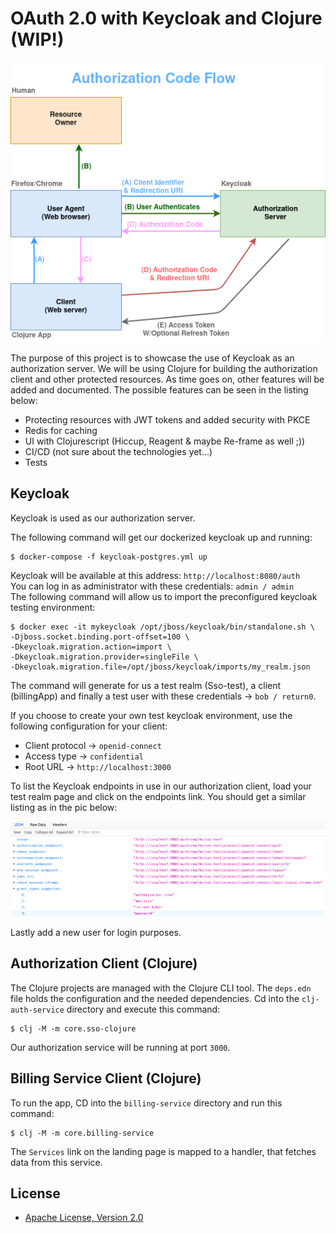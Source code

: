 # OAuth 2.0 with Keycloak and Clojure (WIP!)

![Authorization Code Flow image](images/authorization_code_flow.png)

The purpose of this project is to showcase the use of Keycloak as an authorization server. We will be using Clojure for building the authorization client and other protected resources.
As time goes on, other features will be added and documented. The possible features can be seen in the listing below:

* Protecting resources with JWT tokens and added security with PKCE
* Redis for caching
* UI with Clojurescript (Hiccup, Reagent & maybe Re-frame as well ;))
* CI/CD (not sure about the technologies yet...)
* Tests

## Keycloak

Keycloak is used as our authorization server.

The following command will get our dockerized keycloak up and running:
```
$ docker-compose -f keycloak-postgres.yml up
```
Keycloak will be available at this address: `http://localhost:8080/auth`  
You can log in as administrator with these credentials: `admin / admin`   
The following command will allow us to import the preconfigured keycloak testing environment:
```
$ docker exec -it mykeycloak /opt/jboss/keycloak/bin/standalone.sh \
-Djboss.socket.binding.port-offset=100 \
-Dkeycloak.migration.action=import \
-Dkeycloak.migration.provider=singleFile \
-Dkeycloak.migration.file=/opt/jboss/keycloak/imports/my_realm.json
```
The command will generate for us a test realm (Sso-test), a client (billingApp) and finally a test user with these credentials -> `bob / return0`.

If you choose to create your own test keycloak environment, use the following configuration for your client:
* Client protocol -> `openid-connect`
* Access type -> `confidential`
* Root URL -> `http://localhost:3000`

To list the Keycloak endpoints in use in our authorization client, load your test realm page and click on the endpoints link. You should get a similar listing as in the pic below:

![Openid-configuration image](images/openid-configuration.png)

Lastly add a new user for login purposes.

## Authorization Client (Clojure)
The Clojure projects are managed with the Clojure CLI tool. The `deps.edn` file holds the configuration and the needed dependencies.
Cd into the `clj-auth-service` directory and execute this command:
```
$ clj -M -m core.sso-clojure
```
Our authorization service will be running at port `3000`.

## Billing Service Client (Clojure)
To run the app, CD into the `billing-service` directory and run this command:
```
$ clj -M -m core.billing-service
```

The `Services` link on the landing page is mapped to a handler, that fetches data from this service.

## License

* [Apache License, Version 2.0](https://www.apache.org/licenses/LICENSE-2.0)
